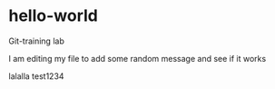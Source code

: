 # hello-world
Git-training lab

I am editing my file to add some random message and see if it works

lalalla
test1234
